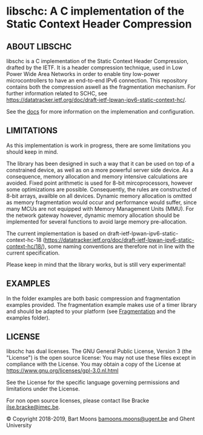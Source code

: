 # libschc: A C implementation of the Static Context Header Compression
## ABOUT LIBSCHC

libschc is a C implementation of the Static Context Header Compression, drafted by the IETF.
It is a header compression technique, used in Low Power Wide Area Networks in order to enable 
tiny low-power microcontrollers to have an end-to-end IPv6 connection. 
This repository contains both the compression aswell as the fragmentation mechanism.
For further information related to SCHC, see <https://datatracker.ietf.org/doc/draft-ietf-lpwan-ipv6-static-context-hc/>.

See the [docs](/docs) for more information on the implemenation and configuration.

## LIMITATIONS
As this implementation is work in progress, there are some limitations you should keep in mind.

The library has been designed in such a way that it can be used on top of a constrained device, as well as on a more powerful server side device. As a consequence, memory allocation and memory intensive calculations are avoided.
Fixed point arithmetic is used for 8-bit mircoprocessors, however some optimizations are possible. Consequently, the rules are constructed of 8-bit arrays, availble on all devices. Dynamic memory allocation is omitted as memory fragmentation would occur and performance would suffer, since many MCUs are not equipped with Memory Management Units (MMU).
For the network gateway however, dynamic memory allocation should be implemented for several functions to avoid large memory pre-allocation.

The current implementation is based on draft-ietf-lpwan-ipv6-static-context-hc-18 (<https://datatracker.ietf.org/doc/draft-ietf-lpwan-ipv6-static-context-hc/18/>), some naming conventions are therefore not in line with the current specification.

Please keep in mind that the library works, but is still very experimental!

## EXAMPLES
In the folder examples are both basic compression and fragmentation examples provided. The fragmentation example makes use of a timer library and should be adapted to your platform (see [Fragmentation](/docs#fragmentation) and the examples folder).

## LICENSE
libschc has dual licenses. The GNU General Public License, Version 3 (the "License") is the open source license: You may not use these files except in compliance with the License. You may obtain a copy of the License at <https://www.gnu.org/licenses/gpl-3.0.nl.html>

See the License for the specific language governing permissions and limitations under the License.

For non open source licenses, please contact Ilse Bracke <ilse.bracke@imec.be>.

© Copyright 2018-2019, Bart Moons <bamoons.moons@ugent.be> and Ghent University